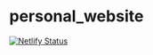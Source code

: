 # personal_website
[![Netlify Status](https://api.netlify.com/api/v1/badges/615f16db-c733-4a54-b8b0-a5d5d35666e5/deploy-status)](https://app.netlify.com/sites/erikdrozina/deploys)

